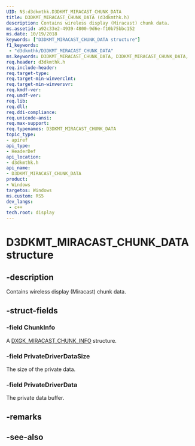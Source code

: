 ```yaml
---
UID: NS:d3dkmthk.D3DKMT_MIRACAST_CHUNK_DATA
title: D3DKMT_MIRACAST_CHUNK_DATA (d3dkmthk.h)
description: Contains wireless display (Miracast) chunk data.
ms.assetid: a92c33e2-4939-4800-9d6e-f10b75bbc152
ms.date: 10/19/2018
keywords: ["D3DKMT_MIRACAST_CHUNK_DATA structure"]
f1_keywords:
 - "d3dkmthk/D3DKMT_MIRACAST_CHUNK_DATA"
ms.keywords: D3DKMT_MIRACAST_CHUNK_DATA, D3DKMT_MIRACAST_CHUNK_DATA, 
req.header: d3dkmthk.h
req.include-header:
req.target-type:
req.target-min-winverclnt:
req.target-min-winversvr:
req.kmdf-ver:
req.umdf-ver:
req.lib:
req.dll:
req.ddi-compliance:
req.unicode-ansi:
req.max-support:
req.typenames: D3DKMT_MIRACAST_CHUNK_DATA
topic_type: 
- apiref
api_type: 
- HeaderDef
api_location: 
- d3dkmthk.h
api_name: 
- D3DKMT_MIRACAST_CHUNK_DATA
product:
- Windows
targetos: Windows
ms.custom: RS5
dev_langs:
 - c++
tech.root: display
---
```


# D3DKMT_MIRACAST_CHUNK_DATA structure

## -description

Contains wireless display (Miracast) chunk data.

## -struct-fields

### -field ChunkInfo

A [DXGK_MIRACAST_CHUNK_INFO](../d3dukmdt/ns-d3dukmdt-dxgk_miracast_chunk_info.md) structure.

### -field PrivateDriverDataSize

The size of the private data.

### -field PrivateDriverData
 
The private data buffer.

## -remarks

## -see-also
